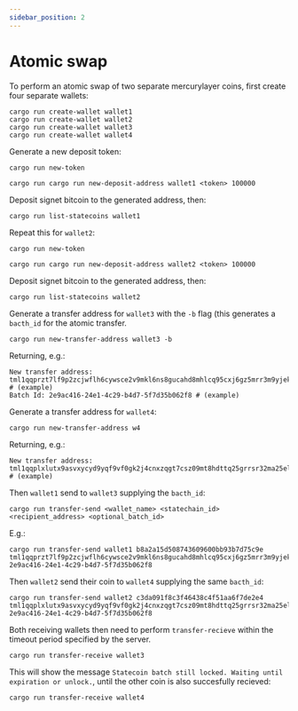 ```yaml
---
sidebar_position: 2
---
```


# Atomic swap

To perform an atomic swap of two separate mercurylayer coins, first create four separate wallets:

```
cargo run create-wallet wallet1
cargo run create-wallet wallet2
cargo run create-wallet wallet3
cargo run create-wallet wallet4
```

Generate a new deposit token:

```
cargo run new-token
```

```
cargo run cargo run new-deposit-address wallet1 <token> 100000
```

Deposit signet bitcoin to the generated address, then:

```
cargo run list-statecoins wallet1 
```

Repeat this for `wallet2`:

```
cargo run new-token
```

```
cargo run cargo run new-deposit-address wallet2 <token> 100000
```

Deposit signet bitcoin to the generated address, then:

```
cargo run list-statecoins wallet2 
```

Generate a transfer address for `wallet3` with the `-b` flag (this generates a `bacth_id` for the atomic transfer. 

```
cargo run new-transfer-address wallet3 -b
```

Returning, e.g.:

```
New transfer address: tml1qqprzt7lf9p2zcjwflh6cywsce2v9mkl6ns8gucahd8mhlcq95cxj6gz5mrr3m9yjekk75pshe2reylpud0utvtj88g86qvzng2d20rrs36qmlg40j # (example)
Batch Id: 2e9ac416-24e1-4c29-b4d7-5f7d35b062f8 # (example)
```

Generate a transfer address for `wallet4`:

```
cargo run new-transfer-address w4
```

Returning, e.g.:

```
New transfer address: tml1qqplxlutx9asvxycyd9yqf9vf0gk2j4cnxzqgt7csz09mt8hdttq25grrsr32ma25el9c760je3w3m305r0hskul3cjguwlx39jrsnr94ljswq87hv # (example)
```

Then `wallet1` send to `wallet3` supplying the `bacth_id`:

```
cargo run transfer-send <wallet_name> <statechain_id> <recipient_address> <optional_batch_id>
```

E.g.:

```
cargo run transfer-send wallet1 b8a2a15d508743609600bb93b7d75c9e tml1qqprzt7lf9p2zcjwflh6cywsce2v9mkl6ns8gucahd8mhlcq95cxj6gz5mrr3m9yjekk75pshe2reylpud0utvtj88g86qvzng2d20rrs36qmlg40j 2e9ac416-24e1-4c29-b4d7-5f7d35b062f8
```

Then `wallet2` send their coin to `wallet4` supplying the same `bacth_id`:

```
cargo run transfer-send wallet2 c3da091f8c3f46438c4f51aa6f7de2e4 tml1qqplxlutx9asvxycyd9yqf9vf0gk2j4cnxzqgt7csz09mt8hdttq25grrsr32ma25el9c760je3w3m305r0hskul3cjguwlx39jrsnr94ljswq87hv 2e9ac416-24e1-4c29-b4d7-5f7d35b062f8
```

Both receiving wallets then need to perform `transfer-recieve` within the timeout period specified by the server. 

```
cargo run transfer-receive wallet3
```

This will show the message `Statecoin batch still locked. Waiting until expiration or unlock.`, until the other coin is also succesfully recieved:

```
cargo run transfer-receive wallet4
```